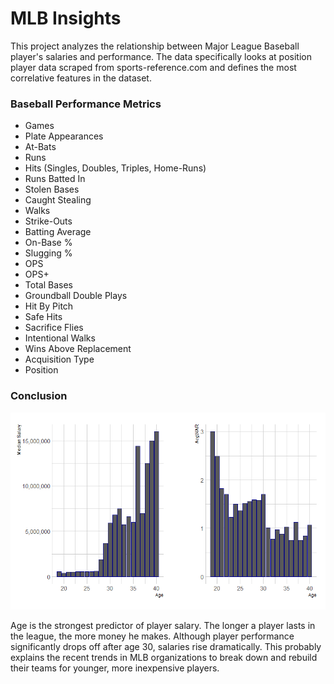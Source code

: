 # MLB Insights

This project analyzes the relationship between Major League Baseball player's salaries and performance. The data specifically looks at position player data scraped from sports-reference.com and defines the most correlative features in the dataset.


### Baseball Performance Metrics
* Games
* Plate Appearances
* At-Bats
* Runs
* Hits (Singles, Doubles, Triples, Home-Runs)
* Runs Batted In
* Stolen Bases
* Caught Stealing
* Walks
* Strike-Outs
* Batting Average
* On-Base %
* Slugging %
* OPS
* OPS+
* Total Bases
* Groundball Double Plays
* Hit By Pitch
* Safe Hits
* Sacrifice Flies
* Intentional Walks
* Wins Above Replacement
* Acquisition Type
* Position

### Conclusion

![alt text](https://github.com/smazurski/MLB/blob/main/Images/WAR_by_Age_Bar.PNG?raw=true) 


Age is the strongest predictor of player salary. The longer a player lasts in the league, the more money he makes. Although player performance significantly drops off after age 30, salaries rise dramatically. This probably explains the recent trends in MLB organizations to break down and rebuild their teams for younger, more inexpensive players.  
